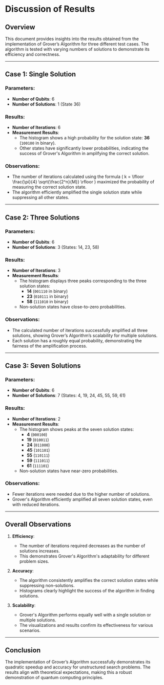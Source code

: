 # Discussion of Results

## Overview

This document provides insights into the results obtained from the implementation of Grover’s Algorithm for three different test cases. The algorithm is tested with varying numbers of solutions to demonstrate its efficiency and correctness.

---

## **Case 1: Single Solution**

### Parameters:
- **Number of Qubits**: 6
- **Number of Solutions**: 1 (State 36)

### Results:
- **Number of Iterations**: 6
- **Measurement Results**:
  - The histogram shows a high probability for the solution state: **36** (`100100` in binary).
  - Other states have significantly lower probabilities, indicating the success of Grover's Algorithm in amplifying the correct solution.

### Observations:
- The number of iterations calculated using the formula \( k = \lfloor \frac{\pi}{4} \sqrt{\frac{2^n}{M}} \rfloor \) maximized the probability of measuring the correct solution state.
- The algorithm efficiently amplified the single solution state while suppressing all other states.

---

## **Case 2: Three Solutions**

### Parameters:
- **Number of Qubits**: 6
- **Number of Solutions**: 3 (States: 14, 23, 58)

### Results:
- **Number of Iterations**: 3
- **Measurement Results**:
  - The histogram displays three peaks corresponding to the three solution states:
    - **14** (`001110` in binary)
    - **23** (`010111` in binary)
    - **58** (`111010` in binary)
  - Non-solution states have close-to-zero probabilities.

### Observations:
- The calculated number of iterations successfully amplified all three solutions, showing Grover’s Algorithm’s scalability for multiple solutions.
- Each solution has a roughly equal probability, demonstrating the fairness of the amplification process.

---

## **Case 3: Seven Solutions**

### Parameters:
- **Number of Qubits**: 6
- **Number of Solutions**: 7 (States: 4, 19, 24, 45, 55, 59, 61)

### Results:
- **Number of Iterations**: 2
- **Measurement Results**:
  - The histogram shows peaks at the seven solution states:
    - **4** (`000100`)
    - **19** (`010011`)
    - **24** (`011000`)
    - **45** (`101101`)
    - **55** (`110111`)
    - **59** (`111011`)
    - **61** (`111101`)
  - Non-solution states have near-zero probabilities.

### Observations:
- Fewer iterations were needed due to the higher number of solutions.
- Grover's Algorithm efficiently amplified all seven solution states, even with reduced iterations.

---

## **Overall Observations**

1. **Efficiency**:
   - The number of iterations required decreases as the number of solutions increases.
   - This demonstrates Grover's Algorithm's adaptability for different problem sizes.

2. **Accuracy**:
   - The algorithm consistently amplifies the correct solution states while suppressing non-solutions.
   - Histograms clearly highlight the success of the algorithm in finding solutions.

3. **Scalability**:
   - Grover's Algorithm performs equally well with a single solution or multiple solutions.
   - The visualizations and results confirm its effectiveness for various scenarios.

---

## Conclusion

The implementation of Grover’s Algorithm successfully demonstrates its quadratic speedup and accuracy for unstructured search problems. The results align with theoretical expectations, making this a robust demonstration of quantum computing principles.
